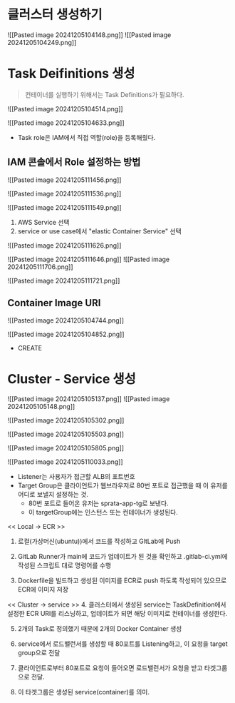 # 클러스터 생성하기
![[Pasted image 20241205104148.png]]
![[Pasted image 20241205104249.png]]

# Task Deifinitions 생성

> 컨테이너를 실행하기 위해서는 Task Definitions가 필요하다.

![[Pasted image 20241205104514.png]]

![[Pasted image 20241205104633.png]]
- Task role은 IAM에서 직접 역할(role)을 등록해줬다.

## IAM 콘솔에서 Role 설정하는 방법
![[Pasted image 20241205111456.png]]

![[Pasted image 20241205111536.png]]

![[Pasted image 20241205111549.png]]
1. AWS Service 선택
2. service or use case에서 "elastic Container Service" 선택

![[Pasted image 20241205111626.png]]

![[Pasted image 20241205111646.png]]
![[Pasted image 20241205111706.png]]

![[Pasted image 20241205111721.png]]





## Container Image URI

![[Pasted image 20241205104744.png]]

![[Pasted image 20241205104852.png]]
- CREATE


# Cluster - Service 생성
![[Pasted image 20241205105137.png]]
![[Pasted image 20241205105148.png]]

![[Pasted image 20241205105302.png]]

![[Pasted image 20241205105503.png]]


![[Pasted image 20241205105805.png]]


![[Pasted image 20241205110033.png]]

- Listener는 사용자가 접근할 ALB의 포트번호
- Target Group은 클라이언트가 웹브라우저로 80번 포트로 접근했을 때
  이 유저를 어디로 보낼지 설정하는 것.
	- 80번 포트로 들어온 유저는 sprata-app-tg로 보낸다.
	- 이 targetGroup에는 인스턴스 또는 컨테이너가 생성된다.


<< Local -> ECR >>
1. 로컬(가상머신(ubuntu))에서 코드를 작성하고 GltLab에 Push

2. GitLab Runner가 main에 코드가 업데이트가 된 것을 확인하고 .gitlab-ci.yml에 작성된 스크립트 대로 명령어를 수행

3. Dockerfile을 빌드하고 생성된 이미지를 ECR로 push 하도록 작성되어 있으므로 ECR에 이미지 저장

<< Cluster -> service >>
4. 클러스터에서 생성된 service는 TaskDefinition에서 설정한 ECR URI를 리스닝하고, 업데이트가 되면 해당 이미지로 컨테이너를 생성한다.

5. 2개의 Task로 정의했기 때문에 2개의 Docker Container 생성

6. service에서 로드밸런서를 생성할 때 80포트를 Listening하고, 이 요청을 target group으로 전달

7. 클라이언트로부터 80포트로 요청이 들어오면 로드밸런서가 요청을 받고 타겟그룹으로 전달.

8. 이 타겟그룹은 생성된 service(container)를 의미.

